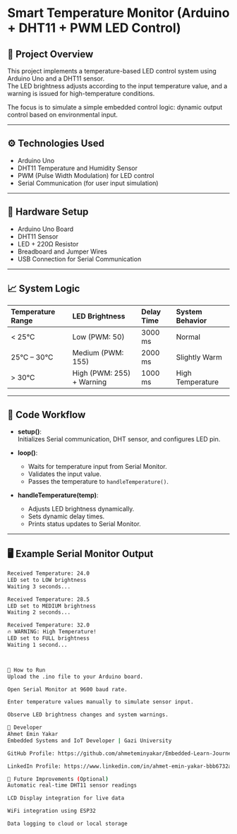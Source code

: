 # Smart Temperature Monitor (Arduino + DHT11 + PWM LED Control)

## 📜 Project Overview

This project implements a temperature-based LED control system using Arduino Uno and a DHT11 sensor.  
The LED brightness adjusts according to the input temperature value, and a warning is issued for high-temperature conditions.

The focus is to simulate a simple embedded control logic: dynamic output control based on environmental input.

---

## ⚙️ Technologies Used

- Arduino Uno
- DHT11 Temperature and Humidity Sensor
- PWM (Pulse Width Modulation) for LED control
- Serial Communication (for user input simulation)

---

## 🔧 Hardware Setup

- Arduino Uno Board
- DHT11 Sensor
- LED + 220Ω Resistor
- Breadboard and Jumper Wires
- USB Connection for Serial Communication

---

## 📈 System Logic

| Temperature Range | LED Brightness | Delay Time | System Behavior |
|:------------------|:---------------|:-----------|:----------------|
| < 25°C | Low (PWM: 50) | 3000 ms | Normal |
| 25°C – 30°C | Medium (PWM: 155) | 2000 ms | Slightly Warm |
| > 30°C | High (PWM: 255) + Warning | 1000 ms | High Temperature |

---

## 🧠 Code Workflow

- **setup()**:  
  Initializes Serial communication, DHT sensor, and configures LED pin.

- **loop()**:  
  - Waits for temperature input from Serial Monitor.  
  - Validates the input value.  
  - Passes the temperature to `handleTemperature()`.

- **handleTemperature(temp)**:  
  - Adjusts LED brightness dynamically.  
  - Sets dynamic delay times.  
  - Prints status updates to Serial Monitor.

---

## 🖥️ Example Serial Monitor Output

```bash
Received Temperature: 24.0
LED set to LOW brightness
Waiting 3 seconds...

Received Temperature: 28.5
LED set to MEDIUM brightness
Waiting 2 seconds...

Received Temperature: 32.0
🔥 WARNING: High Temperature!
LED set to FULL brightness
Waiting 1 second...



🚀 How to Run
Upload the .ino file to your Arduino board.

Open Serial Monitor at 9600 baud rate.

Enter temperature values manually to simulate sensor input.

Observe LED brightness changes and system warnings.

👤 Developer
Ahmet Emin Yakar
Embedded Systems and IoT Developer | Gazi University

GitHub Profile: https://github.com/ahmeteminyakar/Embedded-Learn-Journey

LinkedIn Profile: https://www.linkedin.com/in/ahmet-emin-yakar-bbb6732a6/

📌 Future Improvements (Optional)
Automatic real-time DHT11 sensor readings

LCD Display integration for live data

WiFi integration using ESP32

Data logging to cloud or local storage

